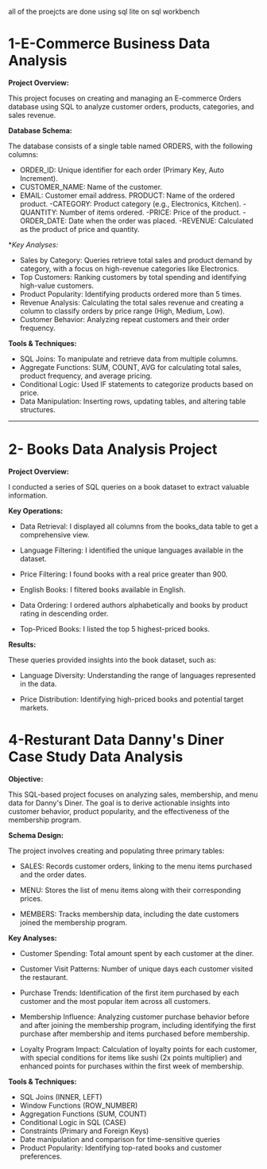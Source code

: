 all of the proejcts are done using sql lite on sql workbench 


# **1-E-Commerce Business Data Analysis**

**Project Overview:**

This project focuses on creating and managing an E-commerce Orders database using SQL to analyze customer orders, products, categories, and sales revenue. 

**Database Schema:**

The database consists of a single table named ORDERS, with the following columns:

- ORDER_ID: Unique identifier for each order (Primary Key, Auto Increment).
- CUSTOMER_NAME: Name of the customer.
- EMAIL: Customer email address.
PRODUCT: Name of the ordered product.
-CATEGORY: Product category (e.g., Electronics, Kitchen).
-QUANTITY: Number of items ordered.
-PRICE: Price of the product.
-ORDER_DATE: Date when the order was placed.
-REVENUE: Calculated as the product of price and quantity.

**Key Analyses:*

- Sales by Category: Queries retrieve total sales and product demand by category, with a focus on high-revenue categories like Electronics.
- Top Customers: Ranking customers by total spending and identifying high-value customers.
- Product Popularity: Identifying products ordered more than 5 times.
- Revenue Analysis: Calculating the total sales revenue and creating a column to classify orders by price range (High, Medium, Low).
- Customer Behavior: Analyzing repeat customers and their order frequency.

**Tools & Techniques:**

- SQL Joins: To manipulate and retrieve data from multiple columns.
- Aggregate Functions: SUM, COUNT, AVG for calculating total sales, product frequency, and average pricing.
- Conditional Logic: Used IF statements to categorize products based on price.
- Data Manipulation: Inserting rows, updating tables, and altering table structures.



----

# **2- Books Data Analysis Project**

**Project Overview:**

I conducted a series of SQL queries on a book dataset to extract valuable information.

**Key Operations:**

- Data Retrieval: I displayed all columns from the books_data table to get a comprehensive view.

- Language Filtering: I identified the unique languages available in the dataset.

- Price Filtering: I found books with a real price greater than 900.

- English Books: I filtered books available in English.

- Data Ordering: I ordered authors alphabetically and books by product rating in descending order.

- Top-Priced Books: I listed the top 5 highest-priced books.

**Results:**

These queries provided insights into the book dataset, such as:

- Language Diversity: Understanding the range of languages represented in the data.

- Price Distribution: Identifying high-priced books and potential target markets.


# **4-Resturant Data Danny's Diner Case Study Data Analysis**

**Objective:**

This SQL-based project focuses on analyzing sales, membership, and menu data for Danny's Diner. The goal is to derive actionable insights into customer behavior, product popularity,
and the effectiveness of the membership program.

**Schema Design:**

The project involves creating and populating three primary tables:

- SALES: Records customer orders, linking to the menu items purchased and the order dates.

- MENU: Stores the list of menu items along with their corresponding prices.

- MEMBERS: Tracks membership data, including the date customers joined the membership program.

**Key Analyses:**

- Customer Spending: Total amount spent by each customer at the diner.

- Customer Visit Patterns: Number of unique days each customer visited the restaurant.
- Purchase Trends: Identification of the first item purchased by each customer and the most popular item across all customers.
- Membership Influence: Analyzing customer purchase behavior before and after joining the membership program, including identifying the first purchase after membership and items purchased before membership.
- Loyalty Program Impact: Calculation of loyalty points for each customer, with special conditions for items like sushi (2x points multiplier) and enhanced points for purchases within the first week of membership.


**Tools & Techniques:**

- SQL Joins (INNER, LEFT)
- Window Functions (ROW_NUMBER)
- Aggregation Functions (SUM, COUNT)
- Conditional Logic in SQL (CASE)
- Constraints (Primary and Foreign Keys)
- Date manipulation and comparison for time-sensitive queries
- Product Popularity: Identifying top-rated books and customer preferences.



